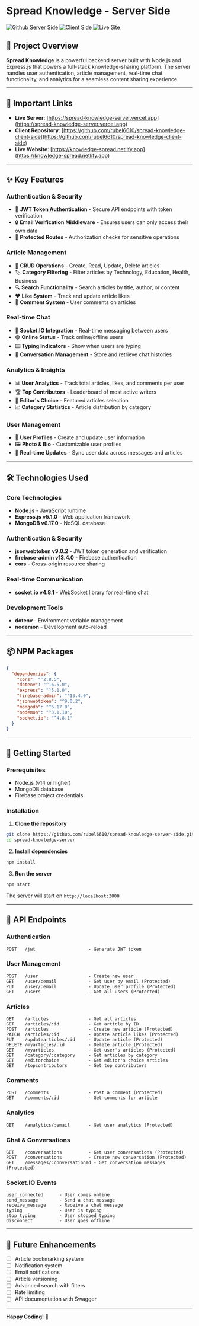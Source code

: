 # Spread Knowledge - Server Side

[![Github Server Side](https://img.shields.io/badge/Github-Repository-green)](https://github.com/rubel6610/spread-knowledge-server-side)
[![Client Side](https://img.shields.io/badge/Client-Repository-blue)](https://github.com/rubel6610/spread-knowledge-client-side)
[![Live Site](https://img.shields.io/badge/Live-Site-brightgreen)](https://knowledge-spread.netlify.app)

## 📝 Project Overview

**Spread Knowledge** is a powerful backend server built with Node.js and Express.js that powers a full-stack knowledge-sharing platform. The server handles user authentication, article management, real-time chat functionality, and analytics for a seamless content sharing experience.

---

## 🔗 Important Links

- **Live Server**: [https://spread-knowledge-server.vercel.app](https://spread-knowledge-server.vercel.app)
- **Client Repository**: [https://github.com/rubel6610/spread-knowledge-client-side](https://github.com/rubel6610/spread-knowledge-client-side)
- **Live Website**: [https://knowledge-spread.netlify.app](https://knowledge-spread.netlify.app)

---

## ✨ Key Features

### Authentication & Security
- 🔐 **JWT Token Authentication** - Secure API endpoints with token verification
- 🔒 **Email Verification Middleware** - Ensures users can only access their own data
- 🚫 **Protected Routes** - Authorization checks for sensitive operations

### Article Management
- 📝 **CRUD Operations** - Create, Read, Update, Delete articles
- 🏷️ **Category Filtering** - Filter articles by Technology, Education, Health, Business
- 🔍 **Search Functionality** - Search articles by title, author, or content
- ❤️ **Like System** - Track and update article likes
- 💬 **Comment System** - User comments on articles

### Real-time Chat
- 💬 **Socket.IO Integration** - Real-time messaging between users
- 🟢 **Online Status** - Track online/offline users
- ⌨️ **Typing Indicators** - Show when users are typing
- 📩 **Conversation Management** - Store and retrieve chat histories

### Analytics & Insights
- 📊 **User Analytics** - Track total articles, likes, and comments per user
- 🏆 **Top Contributors** - Leaderboard of most active writers
- 🎯 **Editor's Choice** - Featured articles selection
- 📈 **Category Statistics** - Article distribution by category

### User Management
- 👤 **User Profiles** - Create and update user information
- 🖼️ **Photo & Bio** - Customizable user profiles
- 🔄 **Real-time Updates** - Sync user data across messages and articles

---

## 🛠️ Technologies Used

### Core Technologies
- **Node.js** - JavaScript runtime
- **Express.js v5.1.0** - Web application framework
- **MongoDB v6.17.0** - NoSQL database

### Authentication & Security
- **jsonwebtoken v9.0.2** - JWT token generation and verification
- **firebase-admin v13.4.0** - Firebase authentication
- **cors** - Cross-origin resource sharing

### Real-time Communication
- **socket.io v4.8.1** - WebSocket library for real-time chat

### Development Tools
- **dotenv** - Environment variable management
- **nodemon** - Development auto-reload

---

## 📦 NPM Packages

```json
{
  "dependencies": {
    "cors": "^2.8.5",
    "dotenv": "^16.5.0",
    "express": "^5.1.0",
    "firebase-admin": "^13.4.0",
    "jsonwebtoken": "^9.0.2",
    "mongodb": "^6.17.0",
    "nodemon": "^3.1.10",
    "socket.io": "^4.8.1"
  }
}
```

---

## 🚀 Getting Started

### Prerequisites
- Node.js (v14 or higher)
- MongoDB database
- Firebase project credentials

### Installation

1. **Clone the repository**
```bash
git clone https://github.com/rubel6610/spread-knowledge-server-side.git
cd spread-knowledge-server
```

2. **Install dependencies**
```bash
npm install
```



3. **Run the server**
```bash
npm start
```

The server will start on `http://localhost:3000`

---

## 📡 API Endpoints

### Authentication
```
POST   /jwt                    - Generate JWT token
```

### User Management
```
POST   /user                   - Create new user
GET    /user/:email            - Get user by email (Protected)
PUT    /user/:email            - Update user profile (Protected)
GET    /users                  - Get all users (Protected)
```

### Articles
```
GET    /articles               - Get all articles
GET    /articles/:id           - Get article by ID
POST   /articles               - Create new article (Protected)
PATCH  /articles/:id           - Update article likes (Protected)
PUT    /updatearticles/:id     - Update article (Protected)
DELETE /myarticles/:id         - Delete article (Protected)
GET    /myarticles             - Get user's articles (Protected)
GET    /category/:category     - Get articles by category
GET    /editorchoice           - Get editor's choice articles
GET    /topcontributors        - Get top contributors
```

### Comments
```
POST   /comments               - Post a comment (Protected)
GET    /comments/:id           - Get comments for article
```

### Analytics
```
GET    /analytics/:email       - Get user analytics (Protected)
```

### Chat & Conversations
```
GET    /conversations          - Get user conversations (Protected)
POST   /conversations          - Create new conversation (Protected)
GET    /messages/:conversationId - Get conversation messages (Protected)
```

### Socket.IO Events
```
user_connected      - User comes online
send_message        - Send a chat message
receive_message     - Receive a chat message
typing              - User is typing
stop_typing         - User stopped typing
disconnect          - User goes offline
```

---


## 🚀 Future Enhancements

- [ ] Article bookmarking system
- [ ] Notification system
- [ ] Email notifications
- [ ] Article versioning
- [ ] Advanced search with filters
- [ ] Rate limiting
- [ ] API documentation with Swagger

---

**Happy Coding! 🚀**
